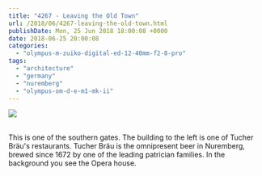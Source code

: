 ```yaml
---
title: "4267 - Leaving the Old Town"
url: /2018/06/4267-leaving-the-old-town.html
publishDate: Mon, 25 Jun 2018 18:00:08 +0000
date: 2018-06-25 20:00:08
categories: 
  - "olympus-m-zuiko-digital-ed-12-40mm-f2-8-pro"
tags: 
  - "architecture"
  - "germany"
  - "nuremberg"
  - "olympus-om-d-e-m1-mk-ii"
---
```

<div class="container">
<div class="center"><a target="_blank" href="https://d25zfm9zpd7gm5.cloudfront.net/1200x1200/2017/20170620_155648_lr.jpg"><img class="webfeedsFeaturedVisual" src="https://d25zfm9zpd7gm5.cloudfront.net/0600x0600/2017/20170620_155648_lr.jpg" /></a></div>
</div>
<br />

This is one of the southern gates. The building to the left is one of Tucher Bräu's restaurants. Tucher Bräu is the omnipresent beer in Nuremberg, brewed since 1672 by one of the leading patrician families. In the background you see the Opera house.
